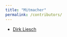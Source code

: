 ```yaml
---
title: "Mitmacher"
permalink: /contributors/
---
```


* [Dirk Liesch][1]

[1]:	https://www.dlconsult.de/ "Dirk Liesch"